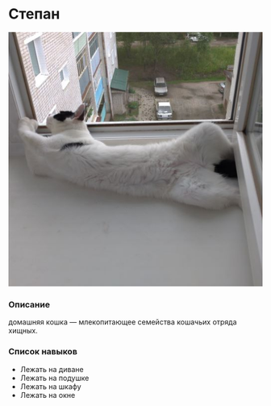 # Степан

![](img/Степан.jpg)

### Описание

домашняя кошка — млекопитающее семейства кошачьих отряда хищных.

### Список навыков

* Лежать на диване
* Лежать на подушке
* Лежать на шкафу
* Лежать на окне